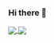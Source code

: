 ### Hi there 👋

<a href="#">
  <img align="center" src="https://github-readme-stats.vercel.app/api/pin/?username=Ojabrane&show_icons=true&theme=radical&repo=Ojabrane" />
</a>
<a href="https://github.com/anuraghazra/convoychat">
  <img align="center" src="https://github-readme-stats.vercel.app/api/pin/?username=anuraghazra&repo=convoychat" />
</a>



